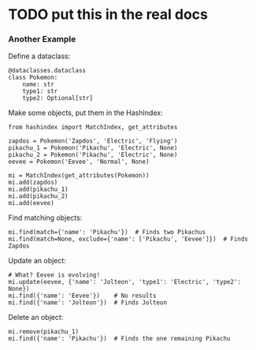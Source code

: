 # TODO put this in the real docs

### Another Example

Define a dataclass:
```
@dataclasses.dataclass
class Pokemon:
    name: str
    type1: str
    type2: Optional[str]
```

Make some objects, put them in the HashIndex:
```
from hashindex import MatchIndex, get_attributes

zapdos = Pokemon('Zapdos', 'Electric', 'Flying')
pikachu_1 = Pokemon('Pikachu', 'Electric', None)
pikachu_2 = Pokemon('Pikachu', 'Electric', None)
eevee = Pokemon('Eevee', 'Normal', None)

mi = MatchIndex(get_attributes(Pokemon))
mi.add(zapdos)
mi.add(pikachu_1)
mi.add(pikachu_2)
mi.add(eevee)
```

Find matching objects:
```
mi.find(match={'name': 'Pikachu'})  # Finds two Pikachus
mi.find(match=None, exclude={'name': ['Pikachu', 'Eevee']})  # Finds Zapdos
```

Update an object:
```
# What? Eevee is evolving!
mi.update(eevee, {'name': 'Jolteon', 'type1': 'Electric', 'type2': None})
mi.find({'name': 'Eevee'})    # No results
mi.find({'name': 'Jolteon'})  # Finds Jolteon
```

Delete an object:
```
mi.remove(pikachu_1)
mi.find({'name': 'Pikachu'})  # Finds the one remaining Pikachu
```

